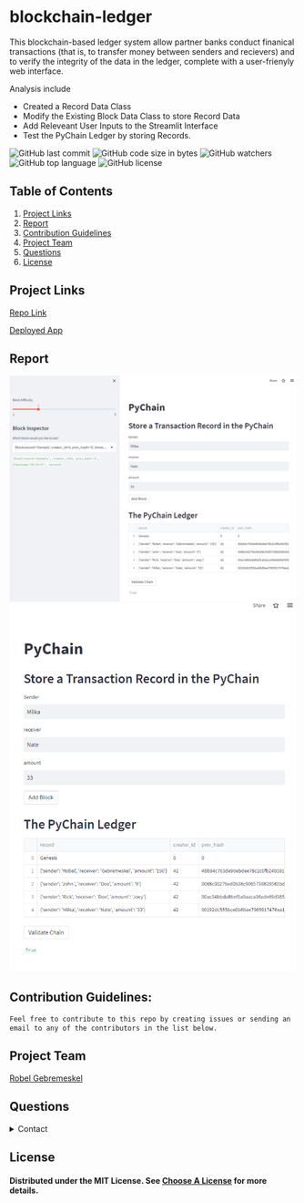 # blockchain-ledger

This blockchain-based ledger system allow partner banks conduct finanical transactions (that is, to transfer money between senders and recievers) and to verify the integrity of the data in the ledger, complete with a user-frienyly web interface.

Analysis include

- Created a Record Data Class
- Modify the Existing Block Data Class to store Record Data
- Add Releveant User Inputs to the Streamlit Interface
- Test the PyChain Ledger by storing Records.

![GitHub last commit](https://img.shields.io/github/last-commit/robel-codes/blockchain-ledger) ![GitHub code size in bytes](https://img.shields.io/github/languages/code-size/robel-codes/blockchain-ledger) ![GitHub watchers](https://img.shields.io/github/watchers/robel-codes/blockchain-ledger?label=Watch&style=social) ![GitHub top language](https://img.shields.io/github/languages/top/robel-codes/blockchain-ledger) ![GitHub license](https://img.shields.io/badge/license-MIT-blueyellow) <br>

## Table of Contents

1. [Project Links](#Project-Links)
1. [Report](#Report)
1. [Contribution Guidelines](#Contribution-Guidelines)
1. [Project Team](#Project-Team)
1. [Questions](#Questions)
1. [License](#License)

## Project Links

[Repo Link](https://github.com/robel-codes/blockchain-ledger) <br>

[Deployed App](https://robel-codes-blockchain-ledger-pychain-63003i.streamlit.app/)

## Report

![application](https://raw.githubusercontent.com/robel-codes/blockchain-ledger/main/Images/application_page.png)
![Ledger](https://github.com/robel-codes/blockchain-ledger/blob/main/Images/ledger.png)

## Contribution Guidelines:

```
Feel free to contribute to this repo by creating issues or sending an email to any of the contributors in the list below.
```

## Project Team

[Robel Gebremeskel](https://github.com/robel-codes) <br>

## Questions

<details>
    <summary>Contact</summary>
    rofikre@yahoo.com <br>
</details>

## License

#### Distributed under the MIT License. See [Choose A License](https://choosealicense.com/) for more details.
